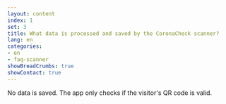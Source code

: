 ```yaml
---
layout: content
index: 1
set: 3
title: What data is processed and saved by the CoronaCheck scanner? 
lang: en
categories:
- en
- faq-scanner
showBreadCrumbs: true
showContact: true
---
```

No data is saved. The app only checks if the visitor's QR code is valid.  
